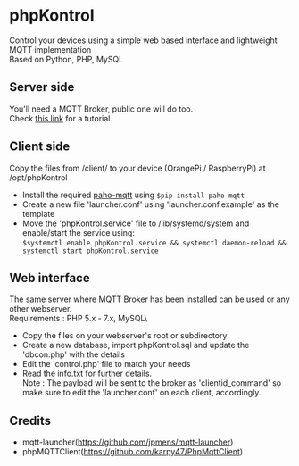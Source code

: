 # phpKontrol
Control your devices using a simple web based interface and lightweight MQTT implementation\
Based on Python, PHP, MySQL

## Server side

You'll need a MQTT Broker, public one will do too.\
Check [this link](https://www.digitalocean.com/community/tutorials/how-to-install-and-secure-the-mosquitto-mqtt-messaging-broker-on-debian-8) for a tutorial.

## Client side

Copy the files from /client/ to your device (OrangePi / RaspberryPi) at /opt/phpKontrol
- Install the required [paho-mqtt](https://pypi.python.org/pypi/paho-mqtt/1.3.1) using ```$pip install paho-mqtt```
- Create a new file 'launcher.conf' using 'launcher.conf.example' as the template
- Move the 'phpKontrol.service' file to /lib/systemd/system and enable/start the service using:\
```$systemctl enable phpKontrol.service && systemctl daemon-reload && systemctl start phpKontrol.service```

## Web interface

The same server where MQTT Broker has been installed can be used or any other webserver.\
Requirements : PHP 5.x - 7.x, MySQL\
- Copy the files on your webserver's root or subdirectory
- Create a new database, import phpKontrol.sql and update the 'dbcon.php' with the details
- Edit the 'control.php' file to match your needs
- Read the info.txt for further details.\
Note : The payload will be sent to the broker as 'clientid_command' so make sure to edit the 'launcher.conf' on each client, accordingly.

## Credits

* mqtt-launcher(https://github.com/jpmens/mqtt-launcher)
* phpMQTTClient(https://github.com/karpy47/PhpMqttClient)
